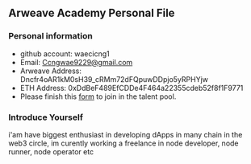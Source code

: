 ## Arweave Academy Personal File

### Personal information

- github account: waecicng1
- Email: Ccngwae9229@gmail.com
- Arweave Address: Dncfr4oAR1kM0sH39_cRMm72dFQpuwDDpjo5yRPHYjw
- ETH Address: 0xDdBeF489EfCDDe4F464a22355cdeb52f8f1F9771
- Please finish this [form](https://docs.google.com/forms/d/e/1FAIpQLSfWA5fIIcBgmRppm3jNz5vmf9Mai_QMVil-2pO4r7YKn_Zhtw/viewform?usp=sf_link) to join in the talent pool.

### Introduce Yourself
 i'am have biggest enthusiast in developing dApps in many chain in the web3 circle, im curently working a freelance in node developer, node runner, node operator etc
